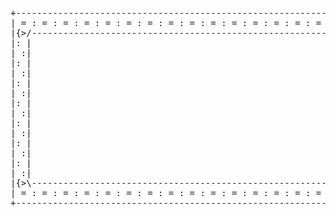 <pre> 
  
+-------------------------------------------------------------------+  
| = : = : = : = : = : = : = : = : = : = : = : = : = : = : = : = : = |
|{>/-------------------------------------------------------------\<}|
|: |                                                             | :| 
| :|                                                             |: | 
|: |                                                             | :|
| :|                                                             |: |
|: |                                                             | :| 
| :|                                                             |: | 
|: |                                                             | :|
| :|                                                             |: | 
|: |                                                             | :| 
| :|                                                             |: |
|: |                                                             | :| 
| :|                                                             |: | 
|: |                                                             | :|
| :|                                                             |: | 
|{>\-------------------------------------------------------------/<}|
| = : = : = : = : = : = : = : = : = : = : = : = : = : = : = : = : = |
+-------------------------------------------------------------------+

  </pre>
